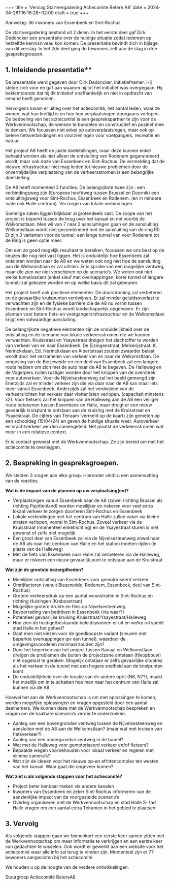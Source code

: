 +++
title = 'Verslag Startvergadering Actiecomite Betere A8'
date = 2024-04-26T16:16:28+02:00
draft = true
+++

Aanwezig: 36 inwoners van Essenbeek en Sint-Rochus

De startvergadering bestond uit 2 delen. In het eerste deel gaf Dirk Dedoncker een presentatie over de huidige situatie zodat iedereen op hetzelfde kennisniveau kon komen. De presentatie bevindt zich in bijlage van dit verslag. 
In het 2de deel ging de bewoners zelf aan de slag in drie gespreksgroepen. 

<h2>1. Inleidende presentatie**</h2>

De presentatie werd gegeven door Dirk Dedoncker, initiatiefnemer. Hij stelde zich voor en gaf aan waarom hij tot het initiatief was overgegaan. Hij beklemtoonde dat hij dit initiatief onafhankelijk en niet in opdracht van iemand heeft genomen. 

Vervolgens kwam er uitleg over het actiecomité, het aantal leden, waar ze wonen, wat hun leeftijd is en hoe hun verplaatsingen doorgaans verlopen. De bedoeling van het actiecomité is een gesprekspartner te zijn voor de Werkvennootschap, de wensen te bundelen en constructief en positief mee te denken. We focussen niet enkel op autoverplaatsingen, maar ook op betere fietsverbindingen en voorzieningen voor voetgangers, recreatie en natuur. 

Het project A8 heeft de juiste doelstellingen, maar deze kunnen enkel behaald worden als niet alleen de ontsluiting van Rodenem gegarandeerd wordt, maar ook deze van Essenbeek en Sint-Rochus. De vermelding dat de nieuwe infrastructuur niet mag leiden tot nieuwe problemen door de onvermijdelijke verplaatsing van de verkeersstromen is een belangrijke doelstelling. 

De A8 heeft momenteel 3 functies. De belangrijkste twee zijn :
een verbindingsweg zijn (Europese hoofdweg tussen Brussel en Doornik) 
een ontsluitingsweg voor Sint-Rochus, Essenbeek en Rodenem. (en in mindere mate ook Halle centrum). 
Verzorgen van lokale verbindingen. 

Sommige zaken liggen blijkbaar al grotendeels vast. De scope van het project is beperkt tussen de brug over het kanaal en net voorbij de Welkomstlaan. Men wil van 7 naar 2 aansluitingen gaan en de aansluiting Welkomstlaan wordt niet gecombineerd met de aansluiting van de ring R0. Er zijn 3 varianten voor de tunnel; een lange tunnel van voor Rodenem tot de Ring is geen optie meer. 

Om een zo goed mogelijk resultaat te bereiken, focussen we ons best op de keuzes die nog niet vast liggen. Het is onduidelijk hoe Essenbeek zal ontsloten worden naar de A8 en we weten ook nog niet hoe de aansluiting aan de Welkomstlaan er zal uitzien. Er is sprake van een mogelijke ventweg, maar die zien we niet verschijnen op de scenario’s. We weten ook niet welke tunnelvariant (enkel sleuf met overkappingen, korte tunnel of langere tunnel) zal gekozen worden en op welke basis dit zal gebeuren. 

Het project heeft ook positieve elementen. De doorstroming zal verbeteren en de gevaarlijke kruispunten verdwijnen. Er zal minder geluidsoverlast te verwachten zijn en de fysieke barrière die de A8 nu vormt tussen Essenbeek en Sint-Rochus wordt landschappelijk opgeheven. Er zijn plannen voor betere fiets-en voetgangersinfrastructuur en de Welkomstlaan krijgt een volwaardige aansluiting. 

De belangrijkste negatieve elementen zijn de onduidelijkheid over de ontsluiting en de toename van lokale verkeersstromen die we kunnen verwachten. Kruisstraat en Ysayestraat dreigen het slachtoffer te worden van verkeer van en naar Essenbeek. De Eizingenstraat, Melkerijstraat, K. Nerinckxlaan, Ed. Nerinckxlaan en Albertstraat zouden zwaarder belast wordt door het verzamelen van verkeer van en naar de Welkomstlaan. De omgeving van de Biezeweide en een deel van Essenbeek zal een langere route hebben om zich met de auto naar de A8 te begeven. De Halleweg en de Vogelpers zullen rustiger worden door het knippen van de oversteek voor autoverkeer. Voor de Nijvelsesteenweg zal het beeld gemengd zijn. Enerzijds zal er minder verkeer zijn die via daar naar de A8 kan maar iets meer vanuit Essenbeek. Anderzijds zal het verdwijnen van de verkeerslichten het verkeer daar vlotter laten verlopen. (capaciteit minstens x2).
Voor fietsers zal het knippen van de Halleweg aan de A8 een veiliger route betekenen tussen Essenbeek en Halle, maar dreigt er een nieuw gevaarlijk kruispunt te ontstaan aan de kruising met de Kruisstraat en Ysayestraat. De cijfers van Telraam ‘vermeld op de kaart) zijn gemeten op een schooldag (15/04/24) en geven de huidige situatie weer. Autoverkeer en vrachtverkeer werden samengeteld. Het plaatst de verkeersstromen wat meer in een relatieve context. 

Er is contact geweest met de Werkvennootschap. Ze zijn bereid om met het actiecomité te overleggen. 

<h2>2. Bespreking in gespreksgroepen.</h2>

We stelden 3 vragen aan elke groep. Hieronder vindt u een samenvatting van de reacties. 

**Wat is de impact van de plannen op uw verplaatsing(en)?**


- Verplaatsingen vanuit Essenbeek naar de A8 (zowel richting Brussel als richting Pajottenland) worden moeilijker en riskeren voor veel extra lokaal verkeer te zorgen doorheen Sint-Rochus en Essenbeek
- Lokale verbindingen met het centrum van Halle zullen vaker via kleine straten verlopen, vooral in Sint-Rochus. Zoveel verkeer via de Kruisstraat (momenteel enkelrichting) en de Ysayestraat sturen is niet gewenst of zelfs niet mogelijk. 
- Een groot deel van Essenbeek zal via de Nijvelsesteenweg zowel naar de A8 als naar het centrum van Halle en het station moeten rijden (in plaats van de Halleweg) 
- Met de fiets van Essenbeek naar Halle zal verbeteren via de Halleweg, maar er riskeert een nieuw gevaarlijk punt te ontstaan aan de Kruistraat. 


**Wat zijn de grootste bezorgdheden?**

- Moeilijker ontsluiting van Essenbeek voor gemotoriseerd verkeer
- Omrijfactoren (vanuit Biezeweide, Rodenem, Essenbeek, deel van Sint-Rochus) 
- Grotere verkeersdruk op een aantal woonstraten in Sint-Rochus en richting Huizingen (Krabosstraat)
- Mogelijke grotere drukte en files op Nijvelsesteenweg 
- Bevoorrading van bedrijven in Essenbeek (via waar?)
- Potentieel gevaarlijke kruising Kruisstraat/Ysayestraat/Halleweg
- Hoe zien de huidige/bestaande beleidsplannen er uit en welke rol speelt stad Halle in het geheel?
- Gaat men niet kiezen voor de goedkoopste variant (sleuven met beperkte overkappingen ipv een tunnel), waardoor de omgevingsvoordelen minimaal zouden zijn?
- Door het beperken van het project tussen Kanaal en Welkomstlaan dreigen de problemen die buiten de projectzone ontstaan (fileopbouw) niet opgelost te geraken. Mogelijk ontstaan er zelfs gevaarlijke situaties als het verkeer in de tunnel met een hogere snelheid aan de knelpunten komt
- De onduidelijkheid over de locatie van de andere oprit (N6, N7?), maakt het moeilijk om in te schatten hoe men naar het centrum van Halle zal kunnen via de A8. 


Hoewel het aan de Werkvennootschap is om met oplossingen te komen, werden mogelijke oplossingen en vragen opgesteld door een aantal deelnemers. We kunnen deze met de Werkvennootschap bespreken en vragen om de haalbare scenario’s verder te onderzoeken. 

- Aanleg van een bovengrondse ventweg tussen de Nijvelsesteenweg en aansluiten met de A8 aan de Welkomstlaan?  (maar wat met kruisen van fietsverkeer?)
- Aanleg van een ondergrondse ventweg in de tunnel?
- Wat met de Halleweg voor gemotoriseerd verkeer en/of fietsers?
- Bepaalde wegen voorbehouden voor lokaal verkeer en regelen met slimme camera’s? 
- Wat zijn de ideeën voor het nieuwe op-en afrittencomplex ten westen van het kanaal. Waar gaat die ongeveer komen? 


**Wat ziet u als volgende stappen voor het actiecomité?**

- Project beter kenbaar maken via andere kanalen
- Inwoners van Essenbeek en zeker Sint-Rochus informeren van de aanzienlijke impact van de voorgestelde scenario’s
- Overleg organiseren met de Werkvennootschap en stad Halle
S- tad Halle vragen om een aantal extra Telramen in het gebied te plaatsen

<h2>3. Vervolg</h2>

Als volgende stappen gaan we binnenkort een eerste keer samen zitten met de Werkvennootschap om meer informatie te verkrijgen en een eerste keer van gedachten te wisselen. Ook wordt er gewerkt aan een website voor het actiecomité waar alle info zal terug te vinden zijn. Momenteel zijn er 77 bewoners aangesloten bij het actiecomité. 

We houden u op de hoogte van de verdere ontwikkelingen. 


Stuurgroep Actiecomité BetereA8
